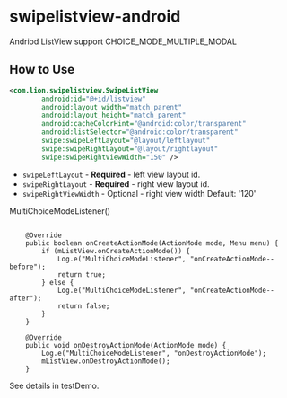 swipelistview-android
=====================

Andriod ListView support CHOICE_MODE_MULTIPLE_MODAL

How to Use
---------------------

```xml
<com.lion.swipelistview.SwipeListView
        android:id="@+id/listview"
        android:layout_width="match_parent"
        android:layout_height="match_parent"
        android:cacheColorHint="@android:color/transparent"
        android:listSelector="@android:color/transparent"
        swipe:swipeLeftLayout="@layout/leftlayout"
        swipe:swipeRightLayout="@layout/rightlayout"
        swipe:swipeRightViewWidth="150" />
```

* `swipeLeftLayout` - **Required** - left view layout id.
* `swipeRightLayout` - **Required** - right view layout id.
* `swipeRightViewWidth` - Optional - right view width Default: '120'

MultiChoiceModeListener()

```

	@Override
	public boolean onCreateActionMode(ActionMode mode, Menu menu) {
		if (mListView.onCreateActionMode()) {
			Log.e("MultiChoiceModeListener", "onCreateActionMode--before");
			return true;
		} else {
			Log.e("MultiChoiceModeListener", "onCreateActionMode--after");
			return false;
		}
	}

	@Override
	public void onDestroyActionMode(ActionMode mode) {
		Log.e("MultiChoiceModeListener", "onDestroyActionMode");
		mListView.onDestroyActionMode();
	}
```

See details in testDemo.